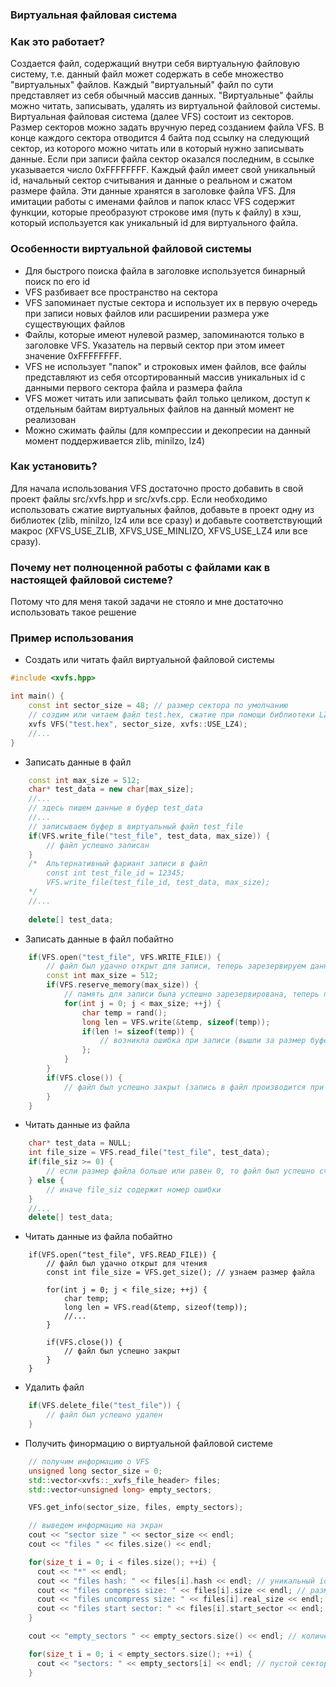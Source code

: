 ### Виртуальная файловая система

### Как это работает?
Создается файл, содержащий внутри себя виртуальную файловую систему, т.е. данный файл может содержать в себе множество "виртуальных" файлов. Каждый "виртуальный" файл по сути представляет из себя обычный массив данных. "Виртуальные" файлы можно читать, записывать, удалять из виртуальной файловой системы. Виртуальная файловая система (далее VFS) состоит из секторов. Размер секторов можно задать вручную перед созданием файла VFS. В конце каждого сектора отводится 4 байта под ссылку на следующий сектор, из которого можно читать или в который нужно записывать данные. Если при записи файла сектор оказался последним, в ссылке указывается число 0xFFFFFFFF. Каждый файл имеет свой уникальный id, начальный сектор считывания и данные о реальном и сжатом размере файла. Эти данные хранятся в заголовке файла VFS. Для имитации работы с именами файлов и папок класс VFS содержит функции, которые преобразуют строкове имя (путь к файлу) в хэш, который используется как уникальный id для виртуального файла.

### Особенности виртуальной файловой системы
+ Для быстрого поиска файла в заголовке используется бинарный поиск по его id
+ VFS разбивает все пространство на сектора
+ VFS запоминает пустые сектора и использует их в первую очередь при записи новых файлов или расширении размера уже существующих файлов
+ Файлы, которые имеют нулевой размер, запоминаются только в заголовке VFS. Указатель на первый сектор при этом имеет значение 0xFFFFFFFF.
+ VFS не использует "папок" и строковых имен файлов, все файлы представляют из себя отсортированный массив уникальных id с данными первого сектора файла и размера файла
+ VFS может читать или записывать файл только целиком, доступ к отдельным байтам виртуальных файлов на данный момент не реализован
+ Можно сжимать файлы (для компрессии и декопресии на данный момент поддерживается zlib, minilzo, lz4)

### Как установить?
Для начала использования VFS достаточно просто добавить в свой проект файлы src/xvfs.hpp и src/xvfs.cpp. Если необходимо использовать сжатие виртуальных файлов, добавьте в проект одну из библиотек (zlib, minilzo, lz4 или все сразу) и добавьте соответствующий макрос (XFVS_USE_ZLIB, XFVS_USE_MINLIZO, XFVS_USE_LZ4 или все сразу).

### Почему нет полноценной работы с файлами как в настоящей файловой системе?
Потому что для меня такой задачи не стояло и мне достаточно использовать такое решение

### Пример использования
+ Создать или читать файл виртуальной файловой системы
```C++
#include <xvfs.hpp>

int main() {
	const int sector_size = 48; // размер сектора по умолчанию
	// создим или читаем файл test.hex, сжатие при помощи библиотеки LZ4 (xvfs::USE_LZ4)
	xvfs VFS("test.hex", sector_size, xvfs::USE_LZ4); 
	//...
}

```
+ Записать данные в файл
```C++
	const int max_size = 512;
	char* test_data = new char[max_size];
	//...
	// здесь пишем данные в буфер test_data
	//...
	// записываем буфер в виртуальный файл test_file
	if(VFS.write_file("test_file", test_data, max_size)) {
		// файл успешно записан
	}
	/* 	Альтернативный фариант записи в файл
		const int test_file_id = 12345;
		VFS.write_file(test_file_id, test_data, max_size);
	*/
	//...
	
	delete[] test_data;

```
+ Записать данные в файл побайтно
```C++
	if(VFS.open("test_file", VFS.WRITE_FILE)) {
		// файл был удачно открыт для записи, теперь зарезервируем данные
		const int max_size = 512;
		if(VFS.reserve_memory(max_size)) {
			// память для записи была успешно зарезервирована, теперь пишем данные
			for(int j = 0; j < max_size; ++j) {
                char temp = rand();
                long len = VFS.write(&temp, sizeof(temp));
                if(len != sizeof(temp)) { 
					// возникла ошибка при записи (вышли за размер буфера)
				};
            }
		}
		if(VFS.close()) {
			// файл был успешно закрыт (запись в файл производится при закрытии файла)
		}
	}

```
+ Читать данные из файла
```C++
	char* test_data = NULL;
	int file_size = VFS.read_file("test_file", test_data);
	if(file_siz >= 0) {
		// если размер файла больше или равен 0, то файл был успешно считан
	} else {
		// иначе file_siz содержит номер ошибки
	}
	//...
	delete[] test_data;

```
+ Читать данные из файла побайтно
```
	if(VFS.open("test_file", VFS.READ_FILE)) {
		// файл был удачно открыт для чтения
		const int file_size = VFS.get_size(); // узнаем размер файла
		
		for(int j = 0; j < file_size; ++j) {
			char temp;
			long len = VFS.read(&temp, sizeof(temp));
			//...
		}

		if(VFS.close()) {
			// файл был успешно закрыт
		}
	}

```
+ Удалить файл
```C++
	if(VFS.delete_file("test_file")) {
		// файл был успешно удален
	}
```
+ Получить финормацию о виртуальной файловой системе
```C++
	// получим информацию о VFS
	unsigned long sector_size = 0;
	std::vector<xvfs::_xvfs_file_header> files;
	std::vector<unsigned long> empty_sectors;

	VFS.get_info(sector_size, files, empty_sectors);

	// выведем информацию на экран
	cout << "sector size " << sector_size << endl;
	cout << "files " << files.size() << endl;

	for(size_t i = 0; i < files.size(); ++i) {
	  cout << "*" << endl;
	  cout << "files hash: " << files[i].hash << endl; // уникальный id файла
	  cout << "files compress size: " << files[i].size << endl; // размер виртуального файла в VFS (после компрессии)
	  cout << "files uncompress size: " << files[i].real_size << endl; // реальный размер файла (после декомпресии)
	  cout << "files start sector: " << files[i].start_sector << endl; // первый сектор файла
	}

	cout << "empty_sectors " << empty_sectors.size() << endl; // количество пустых секторов

	for(size_t i = 0; i < empty_sectors.size(); ++i) {
	  cout << "sectors: " << empty_sectors[i] << endl; // пустой сектор
	}

```